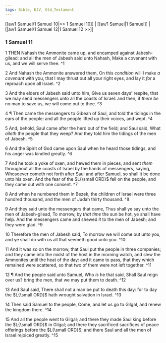 ```yaml
---
tags: Bible, KJV, Old_Testament
---
```


[[av/1 Samuel/1 Samuel 10|<< 1 Samuel 10]] | [[av/1 Samuel|1 Samuel]] | [[av/1 Samuel/1 Samuel 12|1 Samuel 12 >>]]

### 1 Samuel 11

1 THEN Nahash the Ammonite came up, and encamped against Jabesh-gilead: and all the men of Jabesh said unto Nahash, Make a covenant with us, and we will serve thee. ^1

2 And Nahash the Ammonite answered them, On this _condition_ will I make _a_ _covenant_ with you, that I may thrust out all your right eyes, and lay it _for_ a reproach upon all Israel. ^2

3 And the elders of Jabesh said unto him, Give us seven days' respite, that we may send messengers unto all the coasts of Israel: and then, if _there_ _be_ no man to save us, we will come out to thee. ^3

4 ¶ Then came the messengers to Gibeah of Saul, and told the tidings in the ears of the people: and all the people lifted up their voices, and wept. ^4

5 And, behold, Saul came after the herd out of the field; and Saul said, What _aileth_ the people that they weep? And they told him the tidings of the men of Jabesh. ^5

6 And the Spirit of God came upon Saul when he heard those tidings, and his anger was kindled greatly. ^6

7 And he took a yoke of oxen, and hewed them in pieces, and sent _them_ throughout all the coasts of Israel by the hands of messengers, saying, Whosoever cometh not forth after Saul and after Samuel, so shall it be done unto his oxen. And the fear of the $L{\small ORD}$ fell on the people, and they came out with one consent. ^7

8 And when he numbered them in Bezek, the children of Israel were three hundred thousand, and the men of Judah thirty thousand. ^8

9 And they said unto the messengers that came, Thus shall ye say unto the men of Jabesh-gilead, To morrow, by _that_ _time_ the sun be hot, ye shall have help. And the messengers came and shewed _it_ to the men of Jabesh; and they were glad. ^9

10 Therefore the men of Jabesh said, To morrow we will come out unto you, and ye shall do with us all that seemeth good unto you. ^10

11 And it was _so_ on the morrow, that Saul put the people in three companies; and they came into the midst of the host in the morning watch, and slew the Ammonites until the heat of the day: and it came to pass, that they which remained were scattered, so that two of them were not left together. ^11

12 ¶ And the people said unto Samuel, Who _is_ he that said, Shall Saul reign over us? bring the men, that we may put them to death. ^12

13 And Saul said, There shall not a man be put to death this day: for to day the $L{\small ORD}$ hath wrought salvation in Israel. ^13

14 Then said Samuel to the people, Come, and let us go to Gilgal, and renew the kingdom there. ^14

15 And all the people went to Gilgal; and there they made Saul king before the $L{\small ORD}$ in Gilgal; and there they sacrificed sacrifices of peace offerings before the $L{\small ORD}$; and there Saul and all the men of Israel rejoiced greatly. ^15
